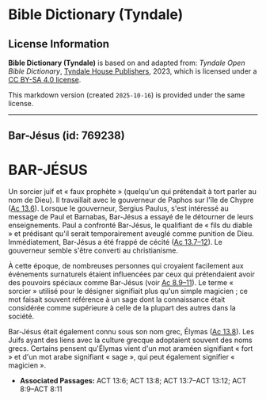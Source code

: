 # Bible Dictionary (Tyndale)

## License Information

**Bible Dictionary (Tyndale)** is based on and adapted from: _Tyndale Open Bible Dictionary_, [Tyndale House Publishers](https://tyndaleopenresources.com/), 2023, which is licensed under a [CC BY-SA 4.0 license](https://creativecommons.org/licenses/by-sa/4.0/legalcode.en).

This markdown version (created `2025-10-16`) is provided under the same license.



--------------------------------

## Bar-Jésus (id: 769238)

BAR\-JÉSUS
==========

Un sorcier juif et « faux prophète » (quelqu'un qui prétendait à tort parler au nom de Dieu). Il travaillait avec le gouverneur de Paphos sur l'île de Chypre ([Ac 13\.6](https://ref.ly/Acts13:6)). Lorsque le gouverneur, Sergius Paulus, s'est intéressé au message de Paul et Barnabas, Bar\-Jésus a essayé de le détourner de leurs enseignements. Paul a confronté Bar\-Jésus, le qualifiant de « fils du diable » et prédisant qu'il serait temporairement aveuglé comme punition de Dieu. Immédiatement, Bar\-Jésus a été frappé de cécité ([Ac 13\.7–12](https://ref.ly/Acts13:7-Acts13:12)). Le gouverneur semble s'être converti au christianisme.

À cette époque, de nombreuses personnes qui croyaient facilement aux événements surnaturels étaient influencées par ceux qui prétendaient avoir des pouvoirs spéciaux comme Bar\-Jésus (voir [Ac 8\.9–11](https://ref.ly/Acts8:9-Acts8:11)). Le terme « sorcier » utilisé pour le désigner signifiait plus qu'un simple magicien ; ce mot faisait souvent référence à un sage dont la connaissance était considérée comme supérieure à celle de la plupart des autres dans la société.

Bar\-Jésus était également connu sous son nom grec, Élymas ([Ac 13\.8](https://ref.ly/Acts13:8)). Les Juifs ayant des liens avec la culture grecque adoptaient souvent des noms grecs. Certains pensent qu'Élymas vient d'un mot araméen signifiant « fort » et d'un mot arabe signifiant « sage », qui peut également signifier « magicien ».

* **Associated Passages:** ACT 13:6; ACT 13:8; ACT 13:7–ACT 13:12; ACT 8:9–ACT 8:11

